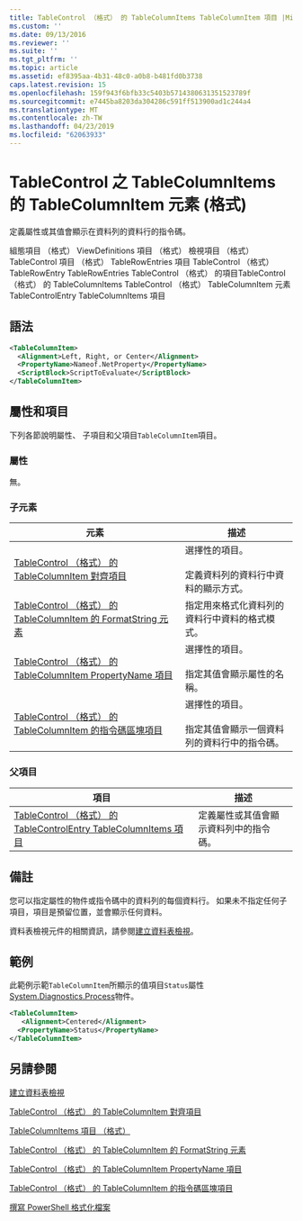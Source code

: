 ```yaml
---
title: TableControl （格式） 的 TableColumnItems TableColumnItem 項目 |Microsoft Docs
ms.custom: ''
ms.date: 09/13/2016
ms.reviewer: ''
ms.suite: ''
ms.tgt_pltfrm: ''
ms.topic: article
ms.assetid: ef8395aa-4b31-48c0-a0b8-b481fd0b3738
caps.latest.revision: 15
ms.openlocfilehash: 159f943f6bfb33c5403b5714380631351523789f
ms.sourcegitcommit: e7445ba8203da304286c591ff513900ad1c244a4
ms.translationtype: MT
ms.contentlocale: zh-TW
ms.lasthandoff: 04/23/2019
ms.locfileid: "62063933"
---
```

# <a name="tablecolumnitem-element-for-tablecolumnitems-for-tablecontrol-format"></a>TableControl 之 TableColumnItems 的 TableColumnItem 元素 (格式)

定義屬性或其值會顯示在資料列的資料行的指令碼。

組態項目 （格式） ViewDefinitions 項目 （格式） 檢視項目 （格式） TableControl 項目 （格式） TableRowEntries 項目 TableControl （格式） TableRowEntry TableRowEntries TableControl （格式） 的項目TableControl （格式） 的 TableColumnItems TableControl （格式） TableColumnItem 元素 TableControlEntry TableColumnItems 項目

## <a name="syntax"></a>語法

```xml
<TableColumnItem>
  <Alignment>Left, Right, or Center</Alignment>
  <PropertyName>Nameof.NetProperty</PropertyName>
  <ScriptBlock>ScriptToEvaluate</ScriptBlock>
</TableColumnItem>
```

## <a name="attributes-and-elements"></a>屬性和項目

下列各節說明屬性、 子項目和父項目`TableColumnItem`項目。

### <a name="attributes"></a>屬性

無。

### <a name="child-elements"></a>子元素

|元素|描述|
|-------------|-----------------|
|[TableControl （格式） 的 TableColumnItem 對齊項目](./alignment-element-for-tablecolumnitem-for-tablecontrol-format.md)|選擇性的項目。<br /><br /> 定義資料列的資料行中資料的顯示方式。|
|[TableControl （格式） 的 TableColumnItem 的 FormatString 元素](./formatstring-element-for-tablecolumnitem-for-tablecontrol-format.md)|指定用來格式化資料列的資料行中資料的格式模式。|
|[TableControl （格式） 的 TableColumnItem PropertyName 項目](./propertyname-element-for-tablecolumnitem-for-tablecontrol-format.md)|選擇性的項目。<br /><br /> 指定其值會顯示屬性的名稱。|
|[TableControl （格式） 的 TableColumnItem 的指令碼區塊項目](./scriptblock-element-for-tablecolumnitem-for-tablecontrol-format.md)|選擇性的項目。<br /><br /> 指定其值會顯示一個資料列的資料行中的指令碼。|

### <a name="parent-elements"></a>父項目

|項目|描述|
|-------------|-----------------|
|[TableControl （格式） 的 TableControlEntry TableColumnItems 項目](./tablecolumnitems-element-for-tablerowentry-for-tablecontrol-format.md)|定義屬性或其值會顯示資料列中的指令碼。|

## <a name="remarks"></a>備註

您可以指定屬性的物件或指令碼中的資料列的每個資料行。 如果未不指定任何子項目，項目是預留位置，並會顯示任何資料。

資料表檢視元件的相關資訊，請參閱[建立資料表檢視](./creating-a-table-view.md)。

## <a name="example"></a>範例

此範例示範`TableColumnItem`所顯示的值項目`Status`屬性[System.Diagnostics.Process](/dotnet/api/System.Diagnostics.Process)物件。

```xml
<TableColumnItem>
   <Alignment>Centered</Alignment>
  <PropertyName>Status</PropertyName>
</TableColumnItem>

```

## <a name="see-also"></a>另請參閱

[建立資料表檢視](./creating-a-table-view.md)

[TableControl （格式） 的 TableColumnItem 對齊項目](./alignment-element-for-tablecolumnitem-for-tablecontrol-format.md)

[TableColumnItems 項目 （格式）](./tablecolumnitems-element-for-tablerowentry-for-tablecontrol-format.md)

[TableControl （格式） 的 TableColumnItem 的 FormatString 元素](./formatstring-element-for-tablecolumnitem-for-tablecontrol-format.md)

[TableControl （格式） 的 TableColumnItem PropertyName 項目](./propertyname-element-for-tablecolumnitem-for-tablecontrol-format.md)

[TableControl （格式） 的 TableColumnItem 的指令碼區塊項目](./scriptblock-element-for-tablecolumnitem-for-tablecontrol-format.md)

[撰寫 PowerShell 格式化檔案](./writing-a-powershell-formatting-file.md)
